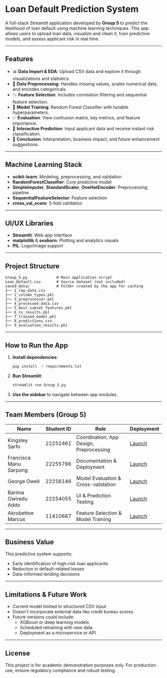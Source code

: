 
# Loan Default Prediction System

A full-stack Streamlit application developed by **Group 5** to predict the likelihood of loan default using machine learning techniques. This app allows users to upload loan data, visualize and clean it, train predictive models, and assess applicant risk in real time.

---

## Features

- 📊 **Data Import & EDA**: Upload CSV data and explore it through visualizations and statistics.
- 🧹 **Data Preprocessing**: Handles missing values, scales numerical data, and encodes categoricals.
- 📉 **Feature Selection**: Includes correlation filtering and sequential feature selection.
- 🌲 **Model Training**: Random Forest Classifier with tunable hyperparameters.
- ✅ **Evaluation**: View confusion matrix, key metrics, and feature importance.
- 🔮 **Interactive Prediction**: Input applicant data and receive instant risk classification.
- 📘 **Conclusion**: Interpretation, business impact, and future enhancement suggestions.

---

## Machine Learning Stack

- **scikit-learn**: Modeling, preprocessing, and validation
- **RandomForestClassifier**: Core predictive model
- **SimpleImputer**, **StandardScaler**, **OneHotEncoder**: Preprocessing pipeline
- **SequentialFeatureSelector**: Feature selection
- **cross_val_score**: 5-fold validation

---

## UI/UX Libraries

- **Streamlit**: Web app interface
- **matplotlib** & **seaborn**: Plotting and analytics visuals
- **PIL**: Logo/image support

---

## Project Structure

```
Group_5.py             # Main application script
Loan_Default.csv       # Source dataset (not included)
saved_data/            # Folder created by the app for caching
├── 1_raw_data.csv
├── 2_column_types.pkl
├── 3_preprocessor.pkl
├── 4_processed_data.csv
├── 5_best_subset_features.pkl
├── 6_cv_results.pkl
├── 7_trained_model.pkl
├── 8_predictions.csv
├── 9_evaluation_results.pkl
```

---

## How to Run the App

1. **Install dependencies**:
   ```bash
   pip install -r requirements.txt
   ```

2. **Run Streamlit**:
   ```bash
   streamlit run Group_5.py
   ```

3. **Use the sidebar** to navigate between app modules.

---

## Team Members (Group 5)

| Name                     | Student ID | Role                                         | Deployment |
|--------------------------|------------|----------------------------------------------|------------|
| Kingsley Sarfo           | 22252461   | Coordination, App Design, Preprocessing       | [Launch](https://loan-predictor-hbbz24vwfzaue2qx4hwcat.streamlit.app) |
| Francisca Manu Sarpong   | 22255796   | Documentation & Deployment                    | [Launch](https://kftalde5ypwd5a3qqejuvo.streamlit.app) |
| George Owell             | 22256146   | Model Evaluation & Cross-validation           | [Launch](https://loandefaultpredictionapp-utmbic9znd7uzqqhs9zgo6.streamlit.app/) |
| Barima Owiredu Addo      | 22254055   | UI & Prediction Testing                       | [Launch](https://loandefaultapp-ky4yy9kmt6ehsq8jqdcgs2.streamlit.app/) |
| Akrobettoe Marcus        | 11410687   | Feature Selection & Model Training            | [Launch](https://models-loan-default-prediction.streamlit.app/) |

---

## Business Value

This predictive system supports:

- Early identification of high-risk loan applicants
- Reduction in default-related losses
- Data-informed lending decisions

---

## Limitations & Future Work

- Current model limited to structured CSV input
- Doesn't incorporate external data like credit bureau scores
- Future versions could include:
  - XGBoost or deep learning models
  - Scheduled retraining with new data
  - Deployment as a microservice or API

---

## License

This project is for academic demonstration purposes only. For production use, ensure regulatory compliance and robust testing.
